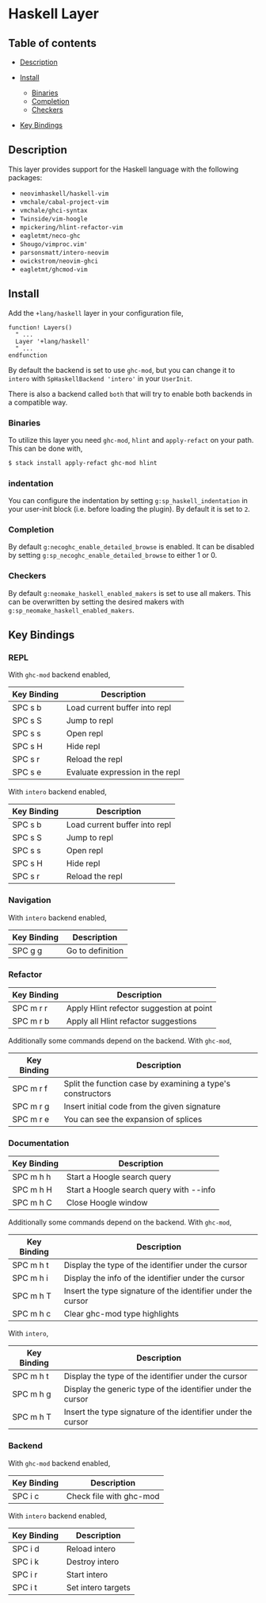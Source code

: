 # Haskell Layer

## Table of contents

- [Description](#description)
- [Install](#install)

  - [Binaries](#binaries)
  - [Completion](#completion)
  - [Checkers](#checkers)

- [Key Bindings](#key-bindings)

## Description

This layer provides support for the Haskell language with the following packages:

- `neovimhaskell/haskell-vim`
- `vmchale/cabal-project-vim`
- `vmchale/ghci-syntax`
- `Twinside/vim-hoogle`
- `mpickering/hlint-refactor-vim`
- `eagletmt/neco-ghc`
- `Shougo/vimproc.vim'`
- `parsonsmatt/intero-neovim`
- `owickstrom/neovim-ghci`
- `eagletmt/ghcmod-vim`

## Install

Add the `+lang/haskell` layer in your configuration file,

```viml
function! Layers()
  " ...
  Layer '+lang/haskell'
  " ...
endfunction
```

By default the backend is set to use `ghc-mod`, but you can change it to `intero` with `SpHaskellBackend 'intero'` in your `UserInit`.

There is also a backend called `both` that will try to enable both backends in a compatible way.

### Binaries

To utilize this layer you need `ghc-mod`, `hlint` and `apply-refact` on your path. This can be done with,

```bash
$ stack install apply-refact ghc-mod hlint
```

### indentation

You can configure the indentation by setting `g:sp_haskell_indentation` in your user-init block (i.e. before loading the plugin). By default it is set to `2`.

### Completion

By default `g:necoghc_enable_detailed_browse` is enabled. It can be disabled by setting `g:sp_necoghc_enable_detailed_browse` to either 1 or 0.

### Checkers

By default `g:neomake_haskell_enabled_makers` is set to use all makers. This can be overwritten by setting the desired makers with `g:sp_neomake_haskell_enabled_makers`.

## Key Bindings

### REPL

With `ghc-mod` backend enabled,

Key Binding | Description
----------- | -------------------------------
SPC s b     | Load current buffer into repl
SPC s S     | Jump to repl
SPC s s     | Open repl
SPC s H     | Hide repl
SPC s r     | Reload the repl
SPC s e     | Evaluate expression in the repl

With `intero` backend enabled,

Key Binding | Description
----------- | -----------------------------
SPC s b     | Load current buffer into repl
SPC s S     | Jump to repl
SPC s s     | Open repl
SPC s H     | Hide repl
SPC s r     | Reload the repl

### Navigation

With `intero` backend enabled,

Key Binding | Description
----------- | ----------------
SPC g g     | Go to definition

### Refactor

Key Binding | Description
----------- | ----------------------------------------
SPC m r r   | Apply Hlint refector suggestion at point
SPC m r b   | Apply all Hlint refactor suggestions

Additionally some commands depend on the backend. With `ghc-mod`,

Key Binding | Description
----------- | ----------------------------------------------------------
SPC m r f   | Split the function case by examining a type's constructors
SPC m r g   | Insert initial code from the given signature
SPC m r e   | You can see the expansion of splices

### Documentation

Key Binding | Description
----------- | ---------------------------------------
SPC m h h   | Start a Hoogle search query
SPC m h H   | Start a Hoogle search query with --info
SPC m h C   | Close Hoogle window

Additionally some commands depend on the backend. With `ghc-mod`,

Key Binding | Description
----------- | ------------------------------------------------------------
SPC m h t   | Display the type of the identifier under the cursor
SPC m h i   | Display the info of the identifier under the cursor
SPC m h T   | Insert the type signature of the identifier under the cursor
SPC m h c   | Clear ghc-mod type highlights

With `intero`,

Key Binding | Description
----------- | ------------------------------------------------------------
SPC m h t   | Display the type of the identifier under the cursor
SPC m h g   | Display the generic type of the identifier under the cursor
SPC m h T   | Insert the type signature of the identifier under the cursor

### Backend

With `ghc-mod` backend enabled,

Key Binding | Description
----------- | -----------------------
SPC i c     | Check file with ghc-mod

With `intero` backend enabled,

Key Binding | Description
----------- | ------------------
SPC i d     | Reload intero
SPC i k     | Destroy intero
SPC i r     | Start intero
SPC i t     | Set intero targets
